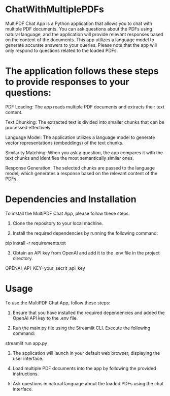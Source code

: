 # ChatWithMultiplePDFs

MultiPDF Chat App is a Python application that allows you to chat with multiple PDF documents. You can ask questions about the PDFs using natural language, and the application will provide relevant responses based on the content of the documents. This app utilizes a language model to generate accurate answers to your queries. Please note that the app will only respond to questions related to the loaded PDFs.

# The application follows these steps to provide responses to your questions:

PDF Loading: The app reads multiple PDF documents and extracts their text content.

Text Chunking: The extracted text is divided into smaller chunks that can be processed effectively.

Language Model: The application utilizes a language model to generate vector representations (embeddings) of the text chunks.

Similarity Matching: When you ask a question, the app compares it with the text chunks and identifies the most semantically similar ones.

Response Generation: The selected chunks are passed to the language model, which generates a response based on the relevant content of the PDFs.

# Dependencies and Installation

To install the MultiPDF Chat App, please follow these steps:

1. Clone the repository to your local machine.

2. Install the required dependencies by running the following command:

pip install -r requirements.txt

3. Obtain an API key from OpenAI and add it to the .env file in the project directory.

OPENAI_API_KEY=your_secrit_api_key

# Usage

To use the MultiPDF Chat App, follow these steps:

1. Ensure that you have installed the required dependencies and added the OpenAI API key to the .env file.

2. Run the main.py file using the Streamlit CLI. Execute the following command:

streamlit run app.py

3. The application will launch in your default web browser, displaying the user interface.

4. Load multiple PDF documents into the app by following the provided instructions.

5. Ask questions in natural language about the loaded PDFs using the chat interface.
